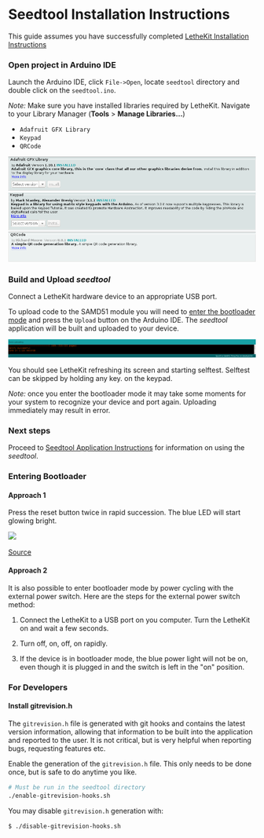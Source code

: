 # Seedtool Installation Instructions

This guide assumes you have successfully completed
[LetheKit Installation Instructions](../../doc/installation.md)

### Open project in Arduino IDE

Launch the Arduino IDE, click `File->Open`,
locate `seedtool` directory and double click on the `seedtool.ino`.

*Note:* Make sure you have installed libraries required by LetheKit.
Navigate to your Library Manager (**Tools** > **Manage Libraries…**)
  * `Adafruit GFX Library`
  * `Keypad`
  * `QRCode`

![](images/install-adafruit.png)
![](images/install-keypad.png)
![](images/install-qrcode.png)

### Build and Upload *seedtool*

Connect a LetheKit hardware device to an appropriate USB port.

To upload code to the SAMD51 module you will need to [enter the
bootloader mode](#entering-bootloader) and press the `Upload` button on the Arduino IDE. The *seedtool*
application will be built and uploaded to your device.

![](images/arduino-upload.png)

You should see LetheKit refreshing its screen and starting selftest. Selftest can be skipped by holding any key.
on the keypad.

*Note:* once you enter the bootloader mode it may take some moments for your system
to recognize your device and port again. Uploading immediately may result in error.

### Next steps

Proceed to [Seedtool Application Instructions](../README.md) for information on using the *seedtool*.

### Entering Bootloader

#### Approach 1

Press the reset button twice in rapid succession. The blue LED
will start glowing bright.

![](https://cdn.sparkfun.com/assets/learn_tutorials/8/8/8/Dbl-Tap_Bootloader.gif)

[Source](https://learn.sparkfun.com/tutorials/samd51-thing-plus-hookup-guide/setting-up-the-arduino-ide)

#### Approach 2

It is also possible to enter bootloader mode by power cycling with the
external power switch.  Here are the steps for the external power
switch method:

1. Connect the LetheKit to a USB port on you computer. Turn the
   LetheKit on and wait a few seconds.

2. Turn off, on, off, on rapidly.

3. If the device is in bootloader mode, the blue power light will not
   be on, even though it is plugged in and the switch is left in the
   "on" position.

### For Developers

#### Install gitrevision.h

The `gitrevision.h` file is generated with git hooks and contains the
latest version information, allowing that information to be built into the application and
reported to the user.  It is not critical, but is very helpful when
reporting bugs, requesting features etc.

Enable the generation of the `gitrevision.h` file.  This only needs to
be done once, but is safe to do anytime you like.

```bash
# Must be run in the seedtool directory
./enable-gitrevision-hooks.sh
```

You may disable `gitrevision.h` generation with:
```bash
$ ./disable-gitrevision-hooks.sh
```
